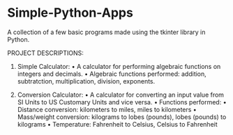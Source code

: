 # Simple-Python-Apps
A collection of a few basic programs made using the tkinter library in Python.

PROJECT DESCRIPTIONS:

1. Simple Calculator:
   • A calculator for performing algebraic functions on integers and decimals.
   • Algebraic functions performed: addition, subtratction, multiplication, division, exponents.
   
2. Conversion Calculator:
   • A calculator for converting an input value from SI Units to US Customary Units and vice versa.
   • Functions performed:
     • Distance conversion: kilometers to miles, miles to kilometers
     • Mass/weight conversion: kilograms to lobes (pounds), lobes (pounds) to kilograms
     • Temperature: Fahrenheit to Celsius, Celsius to Fahrenheit
